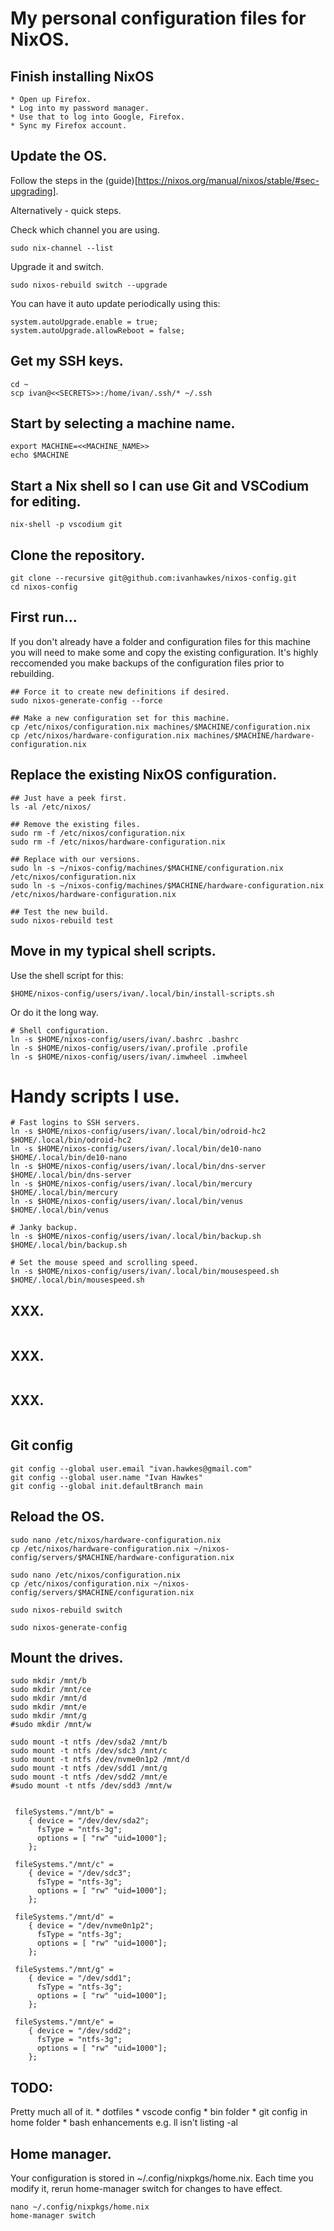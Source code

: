 # My personal configuration files for NixOS.

## Finish installing NixOS

	* Open up Firefox.
	* Log into my password manager.
	* Use that to log into Google, Firefox.
	* Sync my Firefox account.
	
## Update the OS.

Follow the steps in the (guide)[https://nixos.org/manual/nixos/stable/#sec-upgrading].

Alternatively - quick steps.

Check which channel you are using.

```
sudo nix-channel --list
```

Upgrade it and switch.

```
sudo nixos-rebuild switch --upgrade
```
You can have it auto update periodically using this:

```
system.autoUpgrade.enable = true;
system.autoUpgrade.allowReboot = false;
```

## Get my SSH keys.

```
cd ~
scp ivan@<<SECRETS>>:/home/ivan/.ssh/* ~/.ssh
```

## Start by selecting a machine name.

```
export MACHINE=<<MACHINE_NAME>>
echo $MACHINE
```

## Start a Nix shell so I can use Git and VSCodium for editing.
```
nix-shell -p vscodium git
```

## Clone the repository.

```
git clone --recursive git@github.com:ivanhawkes/nixos-config.git
cd nixos-config
```

## First run...

If you don't already have a folder and configuration files for this machine you will need to make some and copy the existing configuration. It's highly reccomended you make backups of the configuration files prior to rebuilding.

```
## Force it to create new definitions if desired.
sudo nixos-generate-config --force

## Make a new configuration set for this machine.
cp /etc/nixos/configuration.nix machines/$MACHINE/configuration.nix
cp /etc/nixos/hardware-configuration.nix machines/$MACHINE/hardware-configuration.nix
```

## Replace the existing NixOS configuration.

```
## Just have a peek first.
ls -al /etc/nixos/

## Remove the existing files.
sudo rm -f /etc/nixos/configuration.nix
sudo rm -f /etc/nixos/hardware-configuration.nix

## Replace with our versions.
sudo ln -s ~/nixos-config/machines/$MACHINE/configuration.nix /etc/nixos/configuration.nix
sudo ln -s ~/nixos-config/machines/$MACHINE/hardware-configuration.nix /etc/nixos/hardware-configuration.nix

## Test the new build.
sudo nixos-rebuild test
```

## Move in my typical shell scripts.

Use the shell script for this:
```
$HOME/nixos-config/users/ivan/.local/bin/install-scripts.sh
```

Or do it the long way.

```
# Shell configuration.
ln -s $HOME/nixos-config/users/ivan/.bashrc .bashrc
ln -s $HOME/nixos-config/users/ivan/.profile .profile
ln -s $HOME/nixos-config/users/ivan/.imwheel .imwheel
```

# Handy scripts I use.
```
# Fast logins to SSH servers.
ln -s $HOME/nixos-config/users/ivan/.local/bin/odroid-hc2 $HOME/.local/bin/odroid-hc2
ln -s $HOME/nixos-config/users/ivan/.local/bin/de10-nano $HOME/.local/bin/de10-nano
ln -s $HOME/nixos-config/users/ivan/.local/bin/dns-server $HOME/.local/bin/dns-server
ln -s $HOME/nixos-config/users/ivan/.local/bin/mercury $HOME/.local/bin/mercury
ln -s $HOME/nixos-config/users/ivan/.local/bin/venus $HOME/.local/bin/venus

# Janky backup.
ln -s $HOME/nixos-config/users/ivan/.local/bin/backup.sh $HOME/.local/bin/backup.sh

# Set the mouse speed and scrolling speed.
ln -s $HOME/nixos-config/users/ivan/.local/bin/mousespeed.sh $HOME/.local/bin/mousespeed.sh
```

## XXX.

```
```


## XXX.

```
```


## XXX.

```
```


## Git config

```
git config --global user.email "ivan.hawkes@gmail.com"
git config --global user.name "Ivan Hawkes"
git config --global init.defaultBranch main
```

## Reload the OS.
```
sudo nano /etc/nixos/hardware-configuration.nix
cp /etc/nixos/hardware-configuration.nix ~/nixos-config/servers/$MACHINE/hardware-configuration.nix

sudo nano /etc/nixos/configuration.nix
cp /etc/nixos/configuration.nix ~/nixos-config/servers/$MACHINE/configuration.nix

sudo nixos-rebuild switch

sudo nixos-generate-config
```

## Mount the drives.
```
sudo mkdir /mnt/b
sudo mkdir /mnt/ce
sudo mkdir /mnt/d
sudo mkdir /mnt/e
sudo mkdir /mnt/g
#sudo mkdir /mnt/w

sudo mount -t ntfs /dev/sda2 /mnt/b
sudo mount -t ntfs /dev/sdc3 /mnt/c
sudo mount -t ntfs /dev/nvme0n1p2 /mnt/d
sudo mount -t ntfs /dev/sdd1 /mnt/g
sudo mount -t ntfs /dev/sdd2 /mnt/e
#sudo mount -t ntfs /dev/sdd3 /mnt/w


 fileSystems."/mnt/b" =
    { device = "/dev/dev/sda2";
      fsType = "ntfs-3g"; 
      options = [ "rw" "uid=1000"];
    };

 fileSystems."/mnt/c" =
    { device = "/dev/sdc3";
      fsType = "ntfs-3g"; 
      options = [ "rw" "uid=1000"];
    };

 fileSystems."/mnt/d" =
    { device = "/dev/nvme0n1p2";
      fsType = "ntfs-3g"; 
      options = [ "rw" "uid=1000"];
    };

 fileSystems."/mnt/g" =
    { device = "/dev/sdd1";
      fsType = "ntfs-3g"; 
      options = [ "rw" "uid=1000"];
    };

 fileSystems."/mnt/e" =
    { device = "/dev/sdd2";
      fsType = "ntfs-3g"; 
      options = [ "rw" "uid=1000"];
    };

```



## TODO:

Pretty much all of it.
	* dotfiles
	* vscode config
	* bin folder
	* git config in home folder
	* bash enhancements e.g. ll isn't listing -al



## Home manager.

Your configuration is stored in ~/.config/nixpkgs/home.nix. Each time you modify it, rerun home-manager switch for changes to have effect.

```
nano ~/.config/nixpkgs/home.nix
home-manager switch
```
